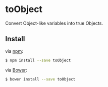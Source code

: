 toObject
==============

Convert Object-like variables into true Objects.

## Install

via [npm]:

```bash
$ npm install --save toObject
```

via [Bower][bower]:

```bash
$ bower install --save toObject
```

[npm]: https://npmjs.org/
[bower]: http://bower.io/
